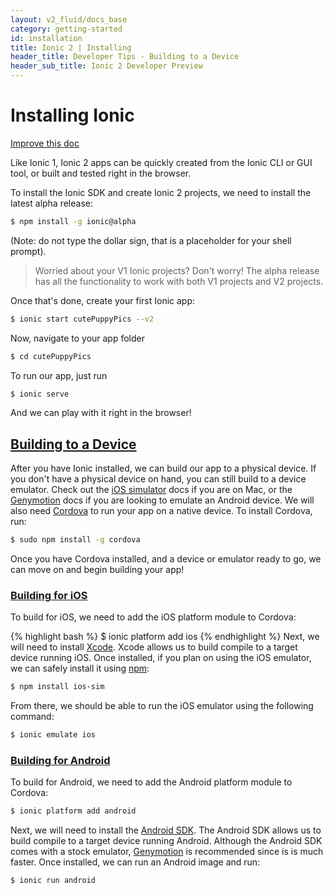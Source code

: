 ```yaml
---
layout: v2_fluid/docs_base
category: getting-started
id: installation
title: Ionic 2 | Installing
header_title: Developer Tips - Building to a Device
header_sub_title: Ionic 2 Developer Preview
---  
```


# Installing Ionic

<a class="improve-docs" href='https://github.com/driftyco/ionic-site/edit/ionic2/docs/v2/guide/index.md'>Improve this doc</a>

Like Ionic 1, Ionic 2 apps can be quickly created from the Ionic CLI or GUI tool, or built and tested right in the browser.

To install the Ionic SDK and create Ionic 2 projects, we need to install the latest alpha release:

```bash
$ npm install -g ionic@alpha
```

(Note: do not type the dollar sign, that is a placeholder for your shell prompt).

> Worried about your V1 Ionic projects? Don't worry! The alpha release has all the functionality to work with both V1 projects and V2 projects.

Once that's done, create your first Ionic app:

```bash
$ ionic start cutePuppyPics --v2
```

Now, navigate to your app folder 

```bash
$ cd cutePuppyPics
```

To run our app, just run

```bash
$ ionic serve
```

And we can play with it right in the browser!


## [Building to a Device](#building-to-a-device)
After you have Ionic installed, we can build our app to a physical device. If you don't have a physical device on hand, you can still build to a device emulator. Check out the <a href="../developer-tips/#using-ios-simulator">iOS simulator</a> docs if you are on Mac, or the <a href="../developer-tips/#using-genymotion">Genymotion</a> docs if you are looking to emulate an Android device. We will also need <a href="../what-is/#cordova">Cordova</a> to run your app on a native device. To install Cordova, run:

```bash
$ sudo npm install -g cordova
```

Once you have Cordova installed, and a device or emulator ready to go, we can move on and begin building your app!


### [Building for iOS](#building-for-ios)
<p>To build for iOS, we need to add the iOS platform module to Cordova:</p>
{% highlight bash %}
$ ionic platform add ios
{% endhighlight %}
Next, we will need to install <a href="../what-is/#xcode">Xcode</a>. Xcode allows us to build compile to a target device running iOS. Once installed, if you plan on using the iOS emulator, we can safely install it using <a href="../what-is/#npm">npm</a>:

```bash
$ npm install ios-sim
```

From there, we should be able to run the iOS emulator using the following command:

```bash
$ ionic emulate ios
```


### [Building for Android](#building-for-android)
To build for Android, we need to add the Android platform module to Cordova:</p>

```bash
$ ionic platform add android
```

Next, we will need to install the <a href="../what-is/#android-sdk">Android SDK</a>. The Android SDK allows us to build compile to a target device running Android. Although the Android SDK comes with a stock emulator, <a href="../what-is/#genymotion">Genymotion</a> is recommended since is is much faster. Once installed, we can run an Android image and run:

```bash
$ ionic run android
```
